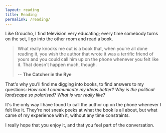 ```yaml
---
layout: reading
title: Reading
permalink: /reading/
---
```


Like Groucho, I find television very educating; every time somebody turns on the set, I go into the other room and read a book.

> What really knocks me out is a book that, when you're all done reading it, you wish the author that wrote it was a terrific friend of yours and you could call him up on the phone whenever you felt like it. That doesn't happen much, though.
>
> -- __The Catcher in the Rye__

That's why you'll find me digging into books, to find answers to my questions: *How can I communicate my ideas better? Why is the political landscape so polarised? What is war really like?*

It's the only way I have found to call the author up on the phone whenever I felt like it. They're not sneak peeks at what the book is all about, but what came of my experience with it, without any time constraints.

I really hope that you enjoy it, and that you feel part of the conversation.
